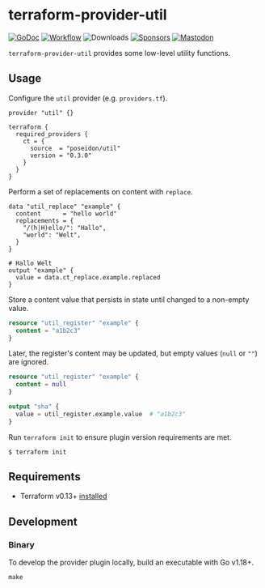 # terraform-provider-util
[![GoDoc](https://pkg.go.dev/badge/github.com/poseidon/terraform-provider-util.svg)](https://pkg.go.dev/github.com/poseidon/terraform-provider-util)
[![Workflow](https://github.com/poseidon/terraform-provider-util/actions/workflows/test.yaml/badge.svg)](https://github.com/poseidon/terraform-provider-util/actions/workflows/test.yaml?query=branch%3Amain)
![Downloads](https://img.shields.io/github/downloads/poseidon/terraform-provider-util/total)
[![Sponsors](https://img.shields.io/github/sponsors/poseidon?logo=github)](https://github.com/sponsors/poseidon)
[![Mastodon](https://img.shields.io/badge/follow-news-6364ff?logo=mastodon)](https://fosstodon.org/@poseidon)

`terraform-provider-util` provides some low-level utility functions.

## Usage

Configure the `util` provider (e.g. `providers.tf`).

```hcl
provider "util" {}

terraform {
  required_providers {
    ct = {
      source  = "poseidon/util"
      version = "0.3.0"
    }
  }
}
```

Perform a set of replacements on content with `replace`.

```hcl
data "util_replace" "example" {
  content      = "hello world"
  replacements = {
    "/(h|H)ello/": "Hallo",
    "world": "Welt",
  }
}

# Hallo Welt
output "example" {
  value = data.ct_replace.example.replaced
}
```

Store a content value that persists in state until changed to a non-empty value.

```tf
resource "util_register" "example" {
  content = "a1b2c3"
}
```

Later, the register's content may be updated, but empty values (`null` or `""`) are ignored.

```tf
resource "util_register" "example" {
  content = null
}

output "sha" {
  value = util_register.example.value  # "a1b2c3"
}
```

Run `terraform init` to ensure plugin version requirements are met.

```
$ terraform init
```

## Requirements

* Terraform v0.13+ [installed](https://www.terraform.io/downloads.html)

## Development

### Binary

To develop the provider plugin locally, build an executable with Go v1.18+.

```
make
```
